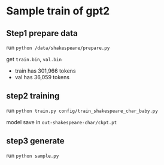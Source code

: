 
# Sample train of gpt2

## Step1 prepare data

run `python /data/shakespeare/prepare.py`

get `train.bin`, `val.bin`

- train has 301,966 tokens
- val has 36,059 tokens

## step2 training
run `python train.py config/train_shakespeare_char_baby.py`

model save in `out-shakespeare-char/ckpt.pt`

## step3 generate
run `python sample.py`